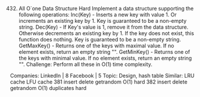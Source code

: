 432. All O`one Data Structure
Hard
Implement a data structure supporting the following operations:
Inc(Key) - Inserts a new key with value 1. Or increments an existing key by 1. Key is guaranteed to be a non-empty string.
Dec(Key) - If Key's value is 1, remove it from the data structure. Otherwise decrements an existing key by 1. If the key does not exist, this function does nothing. Key is guaranteed to be a non-empty string.
GetMaxKey() - Returns one of the keys with maximal value. If no element exists, return an empty string "".
GetMinKey() - Returns one of the keys with minimal value. If no element exists, return an empty string "".
Challenge: Perform all these in O(1) time complexity.

Companies: LinkedIn | 8 Facebook | 5
Topic: Design, hash table
Similar: 
LRU cache
LFU cache
381 insert delete getrandom O(1) hard
382 insert delete getrandom O(1) duplicates hard


